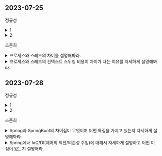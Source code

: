 
## 2023-07-25

정규성
<details>
 <summary> 1 </summary>
</br>
</details>

<details>
 <summary> 2 </summary>
  </br>
</details>

  
조준희
<details>
 <summary> 프로세스와 스레드의 차이를 설명해봐라. </summary>
</br>  
 프로세스는 메모리 상에서 실행중인 프로그램을 의미하며, 스레드는 이 프로세스 안에서 실행되는 흐름의 단위를 의미한다.  
프로세스는 각각 독립된 메모리 영역(Code, Data, Stack, Heap)을 할당받는다. 각 프로세스는 별도의 주소 공간에서 실행되어 프로세스간 자원에 접근할 수 없다. 만약 프로세스간 자원에 접근하려면 IPC 통신을 사용하면 가능하다.  

  
이에 반해 스레드는 "한 프로세스 내에서" 각각 자신만의 Stack영역만 따로 할당받고 Code, Data, Heap 영역은 서로 자원을 공유한다. 그렇기 때문에 프로세스의 컨텍스트 스위칭 비용, 프로세스간 통신(IPC) 비용을 줄일 수 있는 이점이 있다. 하지만 한 프로세스 내의 스레드는 스레드간 공유 자원에 접근하면서 동기화 문제가 발생할 수 있다는 특징을 가지고 있다.
</details>

<details>
 <summary> 프로세스와 스레드의 컨텍스트 스위칭 비용이 차이가 나는 이유를 자세하게 설명해봐라. </summary>
</br>  
 컨텍스트 스위칭은 다음과 같은 순서로 작업을 수행한다.  
 
 1. 현재 실행 중인 프로세스 혹은 스레드의 정보를 백업
      
 2. 캐시를 비운다.
  
 3. TLB를 비움.
  
 4. MMU를 변경.
    
이때 프로세스 컨텍스트 스위칭은 새로 실행되는 프로세스가 이전의 프로세스와 공유하는 메모리 자원이 전혀 없기 때문에 1,2,3,4번을 모두 수행하면서 이전 프로세스에 대한 정보를 모두 지운다. 반면 스레드 컨텍스트 스위칭의 경우에는 메모리 주소 공간이 바뀌지 않기 때문에 2,3,4번의 작업이 수행되지 않고 1번 작업만 수행된다. 이런 차이에서 스레드 컨텍스트 스위칭이 프로세스에 비해 가벼운 것이다.
</details>

## 2023-07-28

정규성
<details>
 <summary> 1 </summary>
</br>
</details>

<details>
 <summary> 2 </summary>
  </br>
</details>

조준희
<details>
 <summary> Spring과 SpringBoot의 차이점이 무엇이며 어떤 특징을 가지고 있는지 자세하게 설명해봐라. </summary>
</br>  
 가장 큰 차이점은 개발 편의성이라고 생각한다.  
 Spring은 초기 설정이 반이라는 말이 나올정도로 개발을 시작하기에 앞서 해야할 설정들이 많다. 필요한 라이브러리들을 pom.xml, 빌드도구(Gradle, Maven)를 통해 하나하나 추가해줘야하며, 이 라이브러리에 대한 설정과 버전관리 또한 개발자의 몫이다. SpringBoot는 이러한 복잡한 설정들을 starter-dependency, AutoConfiguration를 이용해 의존성에 라이브러리를 쉽게 추가하고, 이에 대한 자동 설정(추가한 라이브러리에 대한 자동설정, Spring이 자주 사용하는 설정중에 log4j, tomcat, Dispatcher Servlet등등의 자동설정) 및 빈으로 등록하여 사용하므로써 개발자의 개별 편의성을 향상시킬 수 있다. 
</details>

<details>
 <summary> Spring에서 IoC/DI(제어의 역전/의존성 주입)에 대해서 자세하게 설명하고 어떤 이점이 있는지 설명해라. </summary>  
 우리가 그동안 작성해왔던 일반적인 프로그램은 객체의 생성, 초기화, 소멸, 메서드 호출과 같은 생명주기를 클라이언트가 직접 구현하여 관리했었다. 또한 라이브러리를 호출하더라도 해당 코드의 실행 역시 직접 제어했었다. 하지만 Spring 프레임워크에서는 Controller, Service, Repository와 같은 객체들을 구현은 하지만, 해당 객체들이 어느 시점에 호출될 지는 개발자가 신경쓰지 않는다. 단지 프레임워크의 요구대로 객체를 구현만 해놓는다면, 프레임워크가 해당 객체를 생성하고, 메서드를 호출하고 소멸시킨다. 이렇게 흐름의 제어권이 넘어간 것을 IoC라고 한다.  
 
  DI는 IoC의 개념을 구현한 디자인 패턴 중 하나로, DI(dependency Injection) 이름 그대로 객체의 의존관계를 외부에서 주입시키는 패턴을 의미한다. 보통 일반적으로 우리는 한 A 객체안에서 필요한 다른 B객체를 직접 생성하고 사용했었다. 하지만 이렇게되면 B 객체의 정보가 변경되었을 시, A객체의 정보를 수정해야하고 이를 객체간의 결합도가 높다고 표현한다. 객체간의 결합도가 높으면 변경에 대한 유지보수가 힘들어지는 단점을 가지고 있는데, 이를 해결하기 위한 개념이 바로 DI 의존성 주입이다. 의존성 주입은 필요한 객체를 직접 생성하는 것이 아니라 외부로부터 주입받아서 객체간의 느슨한 결합을 유지할 수 있도록 하는 개념이다. 주입 방식에는 필드주입, 생성자 주입, setter 주입이 있다.
</br>  
 
</details>



